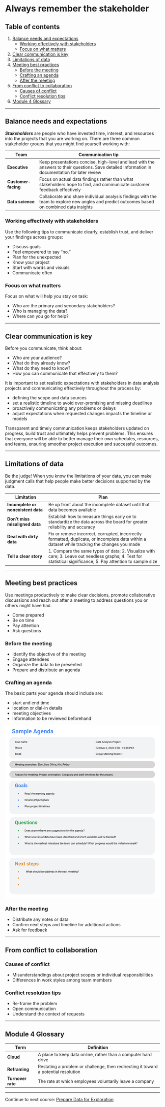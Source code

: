 # Always remember the stakeholder

## Table of contents

1. [Balance needs and expectations](#balance-needs-and-expectations)
    - [Working effectively with stakeholders](#working-effectively-with-stakeholders)
    - [Focus on what matters](#focus-on-what-matters)
2. [Clear communication is key](#clear-communication-is-key)
3. [Limitations of data](#limitations-of-data)
4. [Meeting best practices](#meeting-best-practices)
    - [Before the meeting](#before-the-meeting)
    - [Crafting an agenda](#crafting-an-agenda)
    - [After the meeting](#after-the-meeting)
5. [From conflict to collaboration](#from-conflict-to-collaboration)
    - [Causes of conflict](#causes-of-conflict)
    - [Conflict resolution tips](#conflict-resolution-tips)
6. [Module 4 Glossary](#module-4-glossary)

---

## Balance needs and expectations

***Stakeholders*** are people who have invested time, interest, and resources into the projects that you are  working on. There are three common stakeholder groups that you might find yourself working with:

| Team | Communication tip |
| --- | --- |
| **Executive** | Keep presentations concise, high-level and lead with the answers to their questions. Save detailed information in documentation for later review |
| **Customer-facing** | Focus on actual data findings rather than what stakeholders hope to find, and communicate customer feedback effectively |
| **Data science** | Collaborate and share individual analysis findings with the team to explore new angles and predict outcomes based on combined data insights |

### Working effectively with stakeholders

Use the following tips to communicate clearly, establish trust, and deliver your findings across groups:

- Discuss goals
- Feel empowered to say “no.”
- Plan for the unexpected
- Know your project
- Start with words and visuals
- Communicate often

### Focus on what matters

Focus on what will help you stay on task:

- Who are the primary and secondary stakeholders?
- Who is managing the data?
- Where can you go for help?

---

## Clear communication is key

Before you communicate, think about:

- Who are your audience?
- What do they already know?
- What do they need to know?
- How you can communicate that effectively to them?

It is important to set realistic expectations with stakeholders in data analysis projects and communicating effectively throughout the process by:

- defining the scope and data sources
- set a realistic timeline to avoid over-promising and missing deadlines
- proactively communicating any problems or delays
- adjust expectations when requested changes impacts the timeline or models

Transparent and timely communication keeps stakeholders updated on progress, build trust and ultimately helps prevent problems. This ensures that everyone will be able to better manage their own schedules, resources, and teams, ensuring smoother project execution and successful outcomes.

---

## Limitations of data

Be the judge! When you know the limitations of your data, you can make judgment calls that help people make better decisions supported by the data.

| Limitation | Plan|
| --- | --- |
| **Incomplete or nonexistent data** | Be up front about the incomplete dataset until that data becomes available |
| **Don’t miss misaligned data** | Establish how to measure things early on to standardize the data across the board for greater reliability and accuracy |
| **Deal with dirty data** | Fix or remove incorrect, corrupted, incorrectly formatted, duplicate, or incomplete data within a dataset while tracking the changes you made |
| **Tell a clear story** | 1. Compare the same types of data; 2. Visualize with care; 3. Leave out needless graphs; 4. Test for statistical significance; 5. Pay attention to sample size |

---

## Meeting best practices

Use meetings productively to make clear decisions, promote collaborative discussions and reach out after a meeting to address questions you or others might have had.

- Come prepared
- Be on time
- Pay attention
- Ask questions

### Before the meeting

- Identify the objective of the meeting
- Engage attendees
- Organize the data to be presented
- Prepare and distribute an agenda

### Crafting an agenda

The basic parts your agenda should include are:

- start and end time
- location or dial-in details
- meeting objectives
- information to be reviewed beforehand

![Sample Agenda](/images/sample-agenda.png 'Sample Agenda')

### After the meeting

- Distribute any notes or data
- Confirm next steps and timeline for additional actions
- Ask for feedback

---

## From conflict to collaboration

### Causes of conflict

- Misunderstandings about project scopes or individual responsibilities
- Differences in work styles among team members

### Conflict resolution tips

- Re-frame the problem
- Open communication
- Understand the context of requests

---

## Module 4 Glossary

| Term | Definition |
| --- | --- |
| **Cloud** | A place to keep data online, rather than a computer hard drive |
| **Reframing** | Restating a problem or challenge, then redirecting it toward a potential resolution |
| **Turnover rate** | The rate at which employees voluntarily leave a company |

---

Continue to next course: [Prepare Data for Exploration](/3-Prepare-Data-for-Exploration/README.md)
